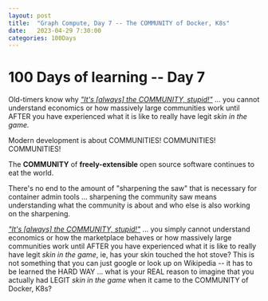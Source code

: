 ```yaml
---
layout: post
title:  "Graph Compute, Day 7 -- The COMMUNITY of Docker, K8s"
date:   2023-04-29 7:30:00
categories: 100Days
---
```



# 100 Days of learning -- Day 7


Old-timers know why [*"It's [always] the COMMUNITY, stupid!"*](https://en.wikipedia.org/wiki/It%27s_the_economy,_stupid) ... you cannot understand economics or how massively large communities work until AFTER you have experienced what it is like to really have legit *skin in the game.*

Modern development is about COMMUNITIES! COMMUNITIES! COMMUNITIES!

The **COMMUNITY** of **freely-extensible** open source software continues to eat the world.

There's no end to the amount of "sharpening the saw" that is necessary for container admin tools ... sharpening the community saw means understanding what the community is about and who else is also working on the sharpening.

[*"It's [always] the COMMUNITY, stupid!"*](https://en.wikipedia.org/wiki/It%27s_the_economy,_stupid) ... you simply cannot understand economics or how the marketplace behaves or how massively large communities work until AFTER you have experienced what it is like to really have legit *skin in the game*, ie, has your skin touched the hot stove? This is not something that you can just google or look up on Wikipedia -- it has to be learned the HARD WAY ... what is your REAL reason to imagine that you actually had LEGIT *skin in the game* when it came to the COMMUNITY of Docker, K8s?
